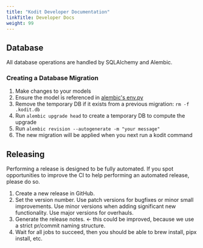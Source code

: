 ```yaml
---
title: "Kodit Developer Documentation"
linkTitle: Developer Docs
weight: 99
---
```


## Database

All database operations are handled by SQLAlchemy and Alembic.

### Creating a Database Migration

1. Make changes to your models
2. Ensure the model is referenced in [alembic's env.py](https://github.com/helixml/kodit/blob/main/src/kodit/migrations/env.py)
3. Remove the temporary DB if it exists from a previous migration: `rm -f .kodit.db`
4. Run `alembic upgrade head` to create a temporary DB to compute the upgrade
5. Run `alembic revision --autogenerate -m "your message"`
6. The new migration will be applied when you next run a kodit command

## Releasing

Performing a release is designed to be fully automated. If you spot opportunities to
improve the CI to help performing an automated release, please do so.

1. Create a new release in GitHub.
2. Set the version number. Use patch versions for bugfixes or minor small improvements.
   Use minor versions when adding significant new functionality. Use major versions for
   overhauls.
3. Generate the release notes. <- this could be improved, because we use a strict
   pr/commit naming structure.
4. Wait for all jobs to succeed, then you should be able to brew install, pipx install, etc.
